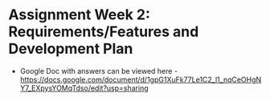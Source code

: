 # Assignment Week 2: Requirements/Features and Development Plan

* Google Doc with answers can be viewed here - https://docs.google.com/document/d/1gpG1XuFk77Le1C2_l1_nqCeOHgNY7_EXpysYOMqTdso/edit?usp=sharing